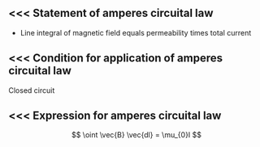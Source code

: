 <<<
 Statement of amperes circuital law
---

- Line integral of magnetic field equals permeability times total current

>>> 
<<<
 Condition for application of amperes circuital law
---

Closed circuit

>>> 
<<<
 Expression for amperes circuital law
---

$$ \oint \vec{B} \vec{dl} = \mu_{0}I $$ 
>>> 
